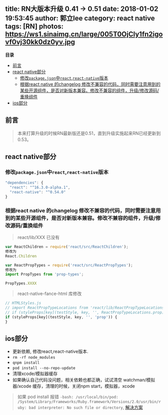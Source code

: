 title: RN大版本升级 0.41 -> 0.51
date: 2018-01-02 19:53:45
author: 郭立lee
category: react native
tags: [RN]
photos: https://ws1.sinaimg.cn/large/005T0OjCly1fn2igovf0vj30kk0dz0yv.jpg
---

<!-- START doctoc generated TOC please keep comment here to allow auto update -->
<!-- DON'T EDIT THIS SECTION, INSTEAD RE-RUN doctoc TO UPDATE -->
**目录**

- [前言](#%E5%89%8D%E8%A8%80)
- [react native部分](#react-native%E9%83%A8%E5%88%86)
  - [修改`package.json`中`react`,`react-native`版本](#%E4%BF%AE%E6%94%B9packagejson%E4%B8%ADreactreact-native%E7%89%88%E6%9C%AC)
  - [根据react native 的changelog 修改不兼容的代码，同时需要注意用到的某些开源组件，是否对新版本兼容。修改不兼容的组件，升级/修改源码/重换组件](#%E6%A0%B9%E6%8D%AEreact-native-%E7%9A%84changelog-%E4%BF%AE%E6%94%B9%E4%B8%8D%E5%85%BC%E5%AE%B9%E7%9A%84%E4%BB%A3%E7%A0%81%E5%90%8C%E6%97%B6%E9%9C%80%E8%A6%81%E6%B3%A8%E6%84%8F%E7%94%A8%E5%88%B0%E7%9A%84%E6%9F%90%E4%BA%9B%E5%BC%80%E6%BA%90%E7%BB%84%E4%BB%B6%E6%98%AF%E5%90%A6%E5%AF%B9%E6%96%B0%E7%89%88%E6%9C%AC%E5%85%BC%E5%AE%B9%E4%BF%AE%E6%94%B9%E4%B8%8D%E5%85%BC%E5%AE%B9%E7%9A%84%E7%BB%84%E4%BB%B6%E5%8D%87%E7%BA%A7%E4%BF%AE%E6%94%B9%E6%BA%90%E7%A0%81%E9%87%8D%E6%8D%A2%E7%BB%84%E4%BB%B6)
- [ios部分](#ios%E9%83%A8%E5%88%86)

<!-- END doctoc generated TOC please keep comment here to allow auto update -->


## 前言
> 本来打算升级的时候RN最新版还是0.51，直到升级实施起来RN已经更新到0.53。

## react native部分

### 修改`package.json`中`react`,`react-native`版本
```javascript
"dependencies": {
  "react": "^16.3.0-alpha.1",
  "react-native": "^0.54.0"
}
```
### 根据react native 的changelog 修改不兼容的代码，同时需要注意用到的某些开源组件，是否对新版本兼容。修改不兼容的组件，升级/修改源码/重换组件

> react/lib/XXX 已没有
```javascript
var ReactChildren = require('react/src/ReactChildren');
修改为
React.Children
```
```javascript
var ReactPropTypes = require('react/src/ReactPropTypes');
修改为
import PropTypes from 'prop-types';

PropTypes.XXXX
```

> react-native-fance-html 库修改
```javascript
// HTMLStyles.js
// import ReactPropTypeLocations from 'react/lib/ReactPropTypeLocations'
// if (styleProps[key](testStyle, key, '', ReactPropTypeLocations.prop)) {
if (styleProps[key](testStyle, key, '', 'prop')) {
}
```

## ios部分

* 更新依赖, 修改react,react-native版本.
* `rm -rf node_modules`
* `qnpm install`
* `pod install --no-repo-update`
* 清理xcode/模拟器缓存
* 如果确认自己代码没问题，相关依赖也都正确，试试清空 watchman/模拟器/xcode 缓存，清理的时候，关闭npm start，模拟器，xcode

> 如果 pod install 报错 `-bash: /usr/local/bin/pod: /System/Library/Frameworks/Ruby.framework/Versions/2.0/usr/bin/ruby: bad interpreter: No such file or directory`, [解决方案](https://madordie.github.io/post/macos-high-sierra-cocoapods/)
